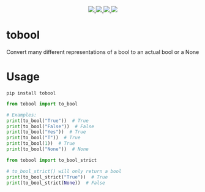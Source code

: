 <p align="center">
    <!--
    <a href="https://app.circleci.com/pipelines/github/jamesabel/tobool" alt="build">
        <img src="https://img.shields.io/circleci/build/gh/jamesabel/tobool" />
    </a>
    -->
    <a href="https://codecov.io/gh/jamesabel/tobool" alt="codecov">
        <img src="https://img.shields.io/codecov/c/github/jamesabel/tobool/master" />
    </a>
    <a href="https://pypi.org/project/tobool/" alt="pypi">
        <img src="https://img.shields.io/pypi/v/tobool" />
    </a>
    <a href="https://pypi.org/project/tobool/" alt="downloads">
        <img src="https://img.shields.io/pypi/dm/tobool" />
    </a>
    <!--
    <a alt="python">
        <img src="https://img.shields.io/pypi/pyversions/tobool" />
    </a>
    -->
    <a alt="license">
        <img src="https://img.shields.io/github/license/jamesabel/tobool" />
    </a>
</p>

# tobool

Convert many different representations of a bool to an actual bool or a None

# Usage

```
pip install tobool
```

```python
from tobool import to_bool

# Examples:
print(to_bool("True"))  # True
print(to_bool("False"))  # False
print(to_bool("Yes"))  # True
print(to_bool("T"))  # True
print(to_bool(1))  # True
print(to_bool("None"))  # None
```

```python
from tobool import to_bool_strict

# to_bool_strict() will only return a bool
print(to_bool_strict("True"))  # True
print(to_bool_strict(None))  # False
```